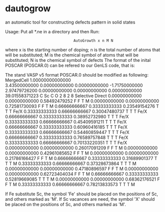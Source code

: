 # dautogrow
an automatic tool for constructing defects pattern in solid states

Usage: Put all *.ne in a directory and then Run:

                                   AutoGrowth x n M N

where x is the starting number of doping; n is the total number of atoms that will be substituted; 
M is the chemical symbol of atoms that will be substituted; N is the chemical symbol of defects
The format of the inital POSCAR (POSCAR.0) can be refered to our GenLS code, that is:

The stand VASP v5 format POSCAR.0 should be modified as following:
MergedCell
   1.00000000000000     
     3.43500000000     0.00000000000     0.00000000000
    -1.71750000000     2.97479726200     0.00000000000
     0.00000000000     0.00000000000    39.01558371223
  C   Sc  C   O 
  2   8   2   8
Selective
Direct
     0.00000000000     0.00000000000     0.58492479252  F F T M
     0.00000000000     0.00000000000     0.72581730093  F F T M
     0.66666666667     0.33333333333     0.23549154276  T T T Fe/X
     0.33333333333     0.66666666667     0.30047480737  T T T Fe/X
     0.66666666667     0.33333333333     0.38952732980  T T T Fe/X
     0.33333333333     0.66666666667     0.45409591211  T T T Fe/X
     0.66666666667     0.33333333333     0.60960416185  T T T Fe/X
     0.33333333333     0.66666666667     0.54460859447  T T T Fe/X
     0.66666666667     0.33333333333     0.76589757848  T T T Fe/X
     0.33333333333     0.66666666667     0.70133220351  T T T Fe/X
     0.00000000000     0.00000000000     0.26017091209  F F T M
     0.00000000000     0.00000000000     0.42961085652  F F T M
     0.00000000000     0.00000000000     0.21786166427  F F T M
     0.66666666667     0.33333333333     0.31689901377  T T T M
     0.33333333333     0.66666666667     0.37328673864  T T T M
     0.00000000000     0.00000000000     0.47180896597  F F T M
     0.00000000000     0.00000000000     0.62723404034  F F T M
     0.66666666667     0.33333333333     0.52819669085  T T T M
     0.00000000000     0.00000000000     0.68362176521  F F T M
     0.33333333333     0.66666666667     0.78213833573  T T T M


If Fe substitute Sc, the symbol 'Fe' should be placed on the positions of Sc, and others marked as 'M'.
If Sc vacances are need, the symbol 'X' should be placed on the positions of Sc, and others marked as 'M'.

